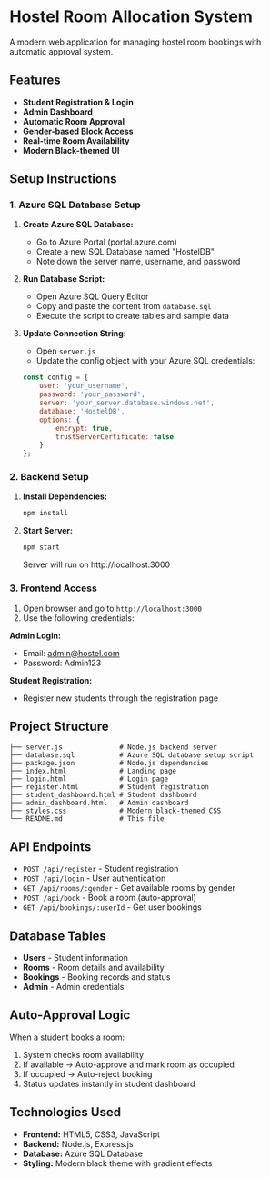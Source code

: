 # Hostel Room Allocation System

A modern web application for managing hostel room bookings with automatic approval system.

## Features

- **Student Registration & Login**
- **Admin Dashboard**
- **Automatic Room Approval**
- **Gender-based Block Access**
- **Real-time Room Availability**
- **Modern Black-themed UI**

## Setup Instructions

### 1. Azure SQL Database Setup

1. **Create Azure SQL Database:**
   - Go to Azure Portal (portal.azure.com)
   - Create a new SQL Database named "HostelDB"
   - Note down the server name, username, and password

2. **Run Database Script:**
   - Open Azure SQL Query Editor
   - Copy and paste the content from `database.sql`
   - Execute the script to create tables and sample data

3. **Update Connection String:**
   - Open `server.js`
   - Update the config object with your Azure SQL credentials:
   ```javascript
   const config = {
       user: 'your_username',
       password: 'your_password',
       server: 'your_server.database.windows.net',
       database: 'HostelDB',
       options: {
           encrypt: true,
           trustServerCertificate: false
       }
   };
   ```

### 2. Backend Setup

1. **Install Dependencies:**
   ```bash
   npm install
   ```

2. **Start Server:**
   ```bash
   npm start
   ```
   Server will run on http://localhost:3000

### 3. Frontend Access

1. Open browser and go to `http://localhost:3000`
2. Use the following credentials:

**Admin Login:**
- Email: admin@hostel.com
- Password: Admin123

**Student Registration:**
- Register new students through the registration page

## Project Structure

```
├── server.js              # Node.js backend server
├── database.sql           # Azure SQL database setup script
├── package.json           # Node.js dependencies
├── index.html             # Landing page
├── login.html             # Login page
├── register.html          # Student registration
├── student_dashboard.html # Student dashboard
├── admin_dashboard.html   # Admin dashboard
├── styles.css             # Modern black-themed CSS
└── README.md              # This file
```

## API Endpoints

- `POST /api/register` - Student registration
- `POST /api/login` - User authentication
- `GET /api/rooms/:gender` - Get available rooms by gender
- `POST /api/book` - Book a room (auto-approval)
- `GET /api/bookings/:userId` - Get user bookings

## Database Tables

- **Users** - Student information
- **Rooms** - Room details and availability
- **Bookings** - Booking records and status
- **Admin** - Admin credentials

## Auto-Approval Logic

When a student books a room:
1. System checks room availability
2. If available → Auto-approve and mark room as occupied
3. If occupied → Auto-reject booking
4. Status updates instantly in student dashboard

## Technologies Used

- **Frontend:** HTML5, CSS3, JavaScript
- **Backend:** Node.js, Express.js
- **Database:** Azure SQL Database
- **Styling:** Modern black theme with gradient effects